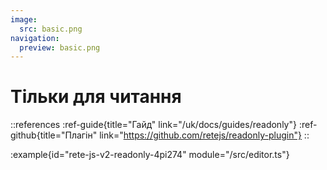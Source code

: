 ```yaml
---
image:
  src: basic.png
navigation:
  preview: basic.png
---
```


# Тільки для читання

::references
:ref-guide{title="Гайд" link="/uk/docs/guides/readonly"}
:ref-github{title="Плагін" link="https://github.com/retejs/readonly-plugin"}
::

:example{id="rete-js-v2-readonly-4pi274" module="/src/editor.ts"}
